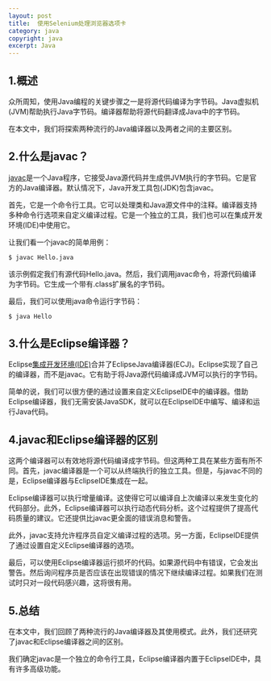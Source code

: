 ```yaml
---
layout: post
title:  使用Selenium处理浏览器选项卡
category: java
copyright: java
excerpt: Java
---
```


## 1.概述

众所周知，使用Java编程的关键步骤之一是将源代码编译为字节码。Java虚拟机(JVM)帮助执行Java字节码。编译器帮助将源代码翻译成Java中的字节码。

在本文中，我们将探索两种流行的Java编译器以及两者之间的主要区别。

## 2.什么是javac？

[javac](https://www.baeldung.com/javac)是一个Java程序，它接受Java源代码并生成供JVM执行的字节码。它是官方的Java编译器。默认情况下，Java开发工具包(JDK)包含javac。

首先，它是一个命令行工具。它可以处理类和Java源文件中的注释。编译器支持多种命令行选项来自定义编译过程。它是一个独立的工具，我们也可以在集成开发环境(IDE)中使用它。

让我们看一个javac的简单用例：

```bash
$ javac Hello.java
```

该示例假定我们有源代码Hello.java。然后，我们调用javac命令，将源代码编译为字节码。它生成一个带有.class扩展名的字节码。

最后，我们可以使用java命令运行字节码：

```bash
$ java Hello
```

## 3.什么是Eclipse编译器？

Eclipse[集成开发环境(IDE)](https://www.baeldung.com/eclipse-debugging)合并了EclipseJava编译器(ECJ)。Eclipse实现了自己的编译器，而不是javac。它有助于将Java源代码编译成JVM可以执行的字节码。

简单的说，我们可以很方便的通过设置来自定义EclipseIDE中的编译器。借助Eclipse编译器，我们无需安装JavaSDK，就可以在EclipseIDE中编写、编译和运行Java代码。

## 4.javac和Eclipse编译器的区别

这两个编译器可以有效地将源代码编译成字节码。但这两种工具在某些方面有所不同。首先，javac编译器是一个可以从终端执行的独立工具。但是，与javac不同的是，Eclipse编译器与EclipseIDE集成在一起。

Eclipse编译器可以执行增量编译。这使得它可以编译自上次编译以来发生变化的代码部分。此外，Eclipse编译器可以执行动态代码分析。这个过程提供了提高代码质量的建议。它还提供比javac更全面的错误消息和警告。

此外，javac支持允许程序员自定义编译过程的选项。另一方面，EclipseIDE提供了通过设置自定义Eclipse编译器的选项。

最后，可以使用Eclipse编译器运行损坏的代码。如果源代码中有错误，它会发出警告。然后询问程序员是否应该在出现错误的情况下继续编译过程。如果我们在测试时只对一段代码感兴趣，这将很有用。

## 5.总结

在本文中，我们回顾了两种流行的Java编译器及其使用模式。此外，我们还研究了javac和Eclipse编译器之间的区别。

我们确定javac是一个独立的命令行工具，Eclipse编译器内置于EclipseIDE中，具有许多高级功能。
